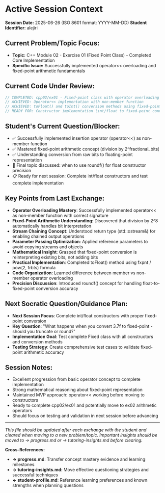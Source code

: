 <!-- Memory Bank File: Active Session Tracker -->
<!-- Purpose: Track the current tutoring session state and immediate context -->
<!-- Update Frequency: During active tutoring sessions -->
<!-- Cross-references: Links to progress.md and tutoring-insights.md -->

# Active Session Context

**Session Date:** 2025-06-26 (ISO 8601 format: YYYY-MM-DD)
**Student Identifier:** alejiri

## Current Problem/Topic Focus:
- **Topic:** C++ Module 02 - Exercise 01 (Fixed Point Class) - Completed Core Implementation
- **Specific Issue:** Successfully implemented operator<< overloading and fixed-point arithmetic fundamentals

## Current Code Under Review:
```cpp
// COMPLETED: cpp02/ex01 - Fixed-point class with operator overloading
// ACHIEVED: Operator<< implementation with non-member function
// ACHIEVED: toFloat() and toInt() conversion methods using fixed-point arithmetic
// READY FOR: Constructor implementation (int/float to fixed-point conversion)
```

## Student's Current Question/Blocker:
- ✅ Successfully implemented insertion operator (operator<<) as non-member function
- ✅ Mastered fixed-point arithmetic concept (division by 2^fractional_bits)
- ✅ Understanding conversion from raw bits to floating-point representation
- 🔄 Final topic discussed: when to use roundf() for float constructor precision
- 📋 Ready for next session: Complete int/float constructors and test complete implementation

## Key Points from Last Exchange:
- **Operator Overloading Mastery**: Successfully implemented operator<< as non-member function with correct signature
- **Fixed-Point Arithmetic Understanding**: Discovered that division by 2^8 automatically handles bit interpretation
- **Stream Chaining Concept**: Understood return type (std::ostream&) for enabling chained output operations
- **Parameter Passing Optimization**: Applied reference parameters to avoid copying streams and objects
- **Mathematical Insight**: Grasped that fixed-point conversion is reinterpreting existing bits, not adding bits
- **Practical Implementation**: Completed toFloat() method using fxpnt / pow(2, frbts) formula
- **Code Organization**: Learned difference between member vs non-member operator overloading
- **Precision Discussion**: Introduced roundf() concept for handling float-to-fixed-point conversion accuracy

## Next Socratic Question/Guidance Plan:
- **Next Session Focus**: Complete int/float constructors with proper fixed-point conversion
- **Key Question**: "What happens when you convert 3.7f to fixed-point - should you truncate or round?"
- **Implementation Goal**: Test complete Fixed class with all constructors and conversion methods
- **Testing Strategy**: Create comprehensive test cases to validate fixed-point arithmetic accuracy

## Session Notes:
- Excellent progression from basic operator concept to complete implementation
- Strong mathematical reasoning about fixed-point representation
- Maintained MVP approach: operator<< working before moving to constructors
- Ready to complete cpp02/ex01 and potentially move to ex02 arithmetic operators
- Should focus on testing and validation in next session before advancing

---
*This file should be updated after each exchange with the student and cleared when moving to a new problem/topic. Important insights should be moved to → progress.md or → tutoring-insights.md before clearing.*

**Cross-References:**
- **→ progress.md**: Transfer concept mastery evidence and learning milestones
- **→ tutoring-insights.md**: Move effective questioning strategies and successful techniques
- **← student-profile.md**: Reference learning preferences and known strengths when planning questions
